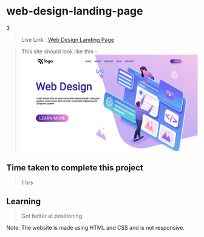 # web-design-landing-page

3
>Live Link : [Web Design Landing Page](https://google.com)

>This site should look like this - 
![Pic](https://raw.githubusercontent.com/aadepeng/web-design-landing-page/main/Web%20Design%20Landing%20Page.png)

## Time taken to complete this project 
>1 hrs

## Learning 
>Got better at positioning

Note: The website is made using HTML and CSS and is not responsive.
